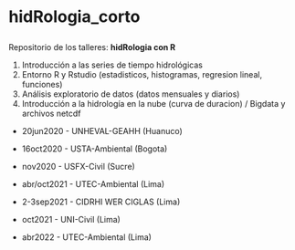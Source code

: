 # hidRologia_corto <p>
Repositorio de los talleres: **hidRologia con R**
1. Introducción a las series de tiempo hidrológicas
2. Entorno R y Rstudio (estadisticos, histogramas, regresion lineal, funciones)
3. Análisis exploratorio de datos (datos mensuales y diarios)
4. Introducción a la hidrología en la nube (curva de duracion) / Bigdata y archivos netcdf
- 20jun2020 - UNHEVAL-GEAHH (Huanuco)<p>
- 16oct2020 - USTA-Ambiental (Bogota)<p>
- nov2020 - USFX-Civil (Sucre)<p>
- abr/oct2021 - UTEC-Ambiental (Lima)<p>
- 2-3sep2021 - CIDRHI WER CIGLAS (Lima)<p>
- oct2021 - UNI-Civil (Lima)<p>
- abr2022 - UTEC-Ambiental (Lima)<p>
  

